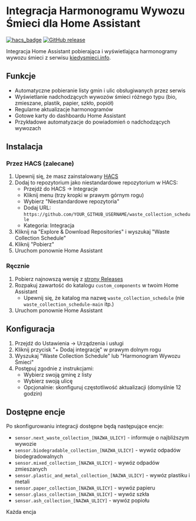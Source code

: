 # Integracja Harmonogramu Wywozu Śmieci dla Home Assistant

[![hacs_badge](https://img.shields.io/badge/HACS-Custom-orange.svg)](https://github.com/custom-components/hacs)
[![GitHub release](https://img.shields.io/github/release/wachcio/waste_collection_schedule.svg)](https://github.com/wachcio/waste_collection_schedule/releases)

Integracja Home Assistant pobierająca i wyświetlająca harmonogramy wywozu śmieci z serwisu [kiedysmieci.info](https://kiedysmieci.info/).

## Funkcje

- Automatyczne pobieranie listy gmin i ulic obsługiwanych przez serwis
- Wyświetlanie nadchodzących wywozów śmieci różnego typu (bio, zmieszane, plastik, papier, szkło, popiół)
- Regularne aktualizacje harmonogramów
- Gotowe karty do dashboardu Home Assistant
- Przykładowe automatyzacje do powiadomień o nadchodzących wywozach

## Instalacja

### Przez HACS (zalecane)

1. Upewnij się, że masz zainstalowany [HACS](https://hacs.xyz/)
2. Dodaj to repozytorium jako niestandardowe repozytorium w HACS:
   - Przejdź do HACS -> Integracje
   - Kliknij menu (trzy kropki w prawym górnym rogu)
   - Wybierz "Niestandardowe repozytoria"
   - Dodaj URL: `https://github.com/YOUR_GITHUB_USERNAME/waste_collection_schedule`
   - Kategoria: Integracja
3. Kliknij na "Explore & Download Repositories" i wyszukaj "Waste Collection Schedule"
4. Kliknij "Pobierz"
5. Uruchom ponownie Home Assistant

### Ręcznie

1. Pobierz najnowszą wersję z [strony Releases](https://github.com/YOUR_GITHUB_USERNAME/waste_collection_schedule/releases)
2. Rozpakuj zawartość do katalogu `custom_components` w twoim Home Assistant
   - Upewnij się, że katalog ma nazwę `waste_collection_schedule` (nie `waste_collection_schedule-main` itp.)
3. Uruchom ponownie Home Assistant

## Konfiguracja

1. Przejdź do Ustawienia -> Urządzenia i usługi
2. Kliknij przycisk "+ Dodaj integrację" w prawym dolnym rogu
3. Wyszukaj "Waste Collection Schedule" lub "Harmonogram Wywozu Śmieci"
4. Postępuj zgodnie z instrukcjami:
   - Wybierz swoją gminę z listy
   - Wybierz swoją ulicę
   - Opcjonalnie: skonfiguruj częstotliwość aktualizacji (domyślnie 12 godzin)

## Dostępne encje

Po skonfigurowaniu integracji dostępne będą następujące encje:

- `sensor.next_waste_collection_[NAZWA_ULICY]` - informuje o najbliższym wywozie
- `sensor.biodegradable_collection_[NAZWA_ULICY]` - wywóz odpadów biodegradowalnych
- `sensor.mixed_collection_[NAZWA_ULICY]` - wywóz odpadów zmieszanych
- `sensor.plastic_and_metal_collection_[NAZWA_ULICY]` - wywóz plastiku i metali
- `sensor.paper_collection_[NAZWA_ULICY]` - wywóz papieru
- `sensor.glass_collection_[NAZWA_ULICY]` - wywóz szkła
- `sensor.ash_collection_[NAZWA_ULICY]` - wywóz popiołu

Każda encja
